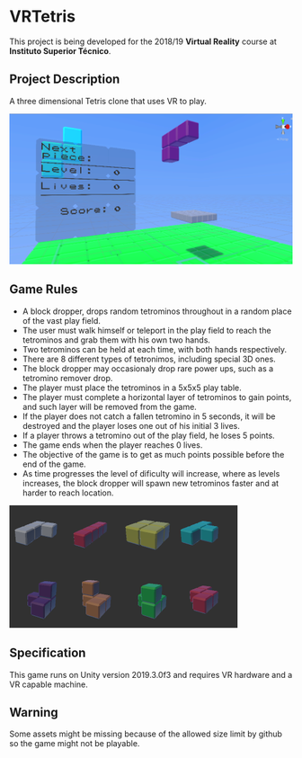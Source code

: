 # VRTetris

This project is being developed for the 2018/19
**Virtual Reality** course at **Instituto Superior Técnico**.

## Project Description

A three dimensional Tetris clone that uses VR to play.

![VRTetris](/images/vr_tetris.png)

## Game Rules

- A block dropper, drops random tetrominos throughout in a random place of the vast play field.
- The user must walk himself or teleport in the play field to reach the tetrominos and grab them with his own two hands. 
- Two tetrominos can be held at each time, with both hands respectively.
- There are 8 different types of tetronimos, including special 3D ones.
- The block dropper may occasionaly drop rare power ups, such as a tetromino remover drop.
- The player must place the tetrominos in a 5x5x5 play table.
- The player must complete a horizontal layer of tetrominos to gain points, and such layer will be removed from the game.
- If the player does not catch a fallen tetromino in 5 seconds, it will be destroyed and the player loses one out of his initial 3 lives.
- If a player throws a tetromino out of the play field, he loses 5 points.
- The game ends when the player reaches 0 lives.
- The objective of the game is to get as much points possible before the end of the game.
- As time progresses the level of dificulty will increase, where as levels increases, the block dropper will spawn new tetrominos faster and at harder to reach location.

![Tetrominos](/images/tetrominos.png)

## Specification
This game runs on Unity version 2019.3.0f3 and requires VR hardware and a VR capable machine.

## Warning
Some assets might be missing because of the allowed size limit by github so the game might not be playable.